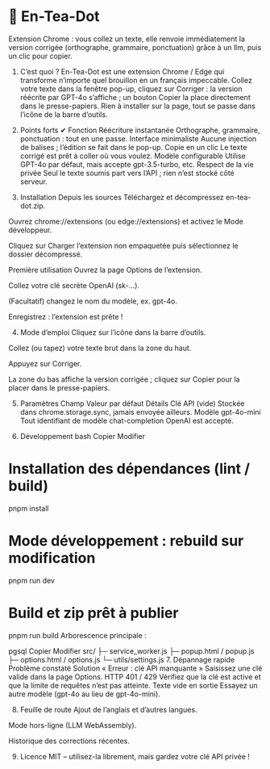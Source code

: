 # 🍵 En-Tea-Dot
Extension Chrome : vous collez un texte, elle renvoie immédiatement la version corrigée (orthographe, grammaire, ponctuation) grâce à un llm, puis un clic pour copier.
1. C’est quoi ?
En-Tea-Dot est une extension Chrome / Edge qui transforme n’importe quel brouillon en un français impeccable.
Collez votre texte dans la fenêtre pop-up, cliquez sur Corriger : la version réécrite par GPT-4o s’affiche ; un bouton Copier la place directement dans le presse-papiers. Rien à installer sur la page, tout se passe dans l’icône de la barre d’outils.

2. Points forts
✔︎	Fonction
Réécriture instantanée	Orthographe, grammaire, ponctuation : tout en une passe.
Interface minimaliste	Aucune injection de balises ; l’édition se fait dans le pop-up.
Copie en un clic	Le texte corrigé est prêt à coller où vous voulez.
Modèle configurable	Utilise GPT-4o par défaut, mais accepte gpt-3.5-turbo, etc.
Respect de la vie privée	Seul le texte soumis part vers l’API ; rien n’est stocké côté serveur.

3. Installation
Depuis les sources
Téléchargez et décompressez en-tea-dot.zip.

Ouvrez chrome://extensions (ou edge://extensions) et activez le Mode développeur.

Cliquez sur Charger l’extension non empaquetée puis sélectionnez le dossier décompressé.

Première utilisation
Ouvrez la page Options de l’extension.

Collez votre clé secrète OpenAI (sk-…).

(Facultatif) changez le nom du modèle, ex. gpt-4o.

Enregistrez : l’extension est prête !

4. Mode d’emploi
Cliquez sur l’icône  dans la barre d’outils.

Collez (ou tapez) votre texte brut dans la zone du haut.

Appuyez sur Corriger.

La zone du bas affiche la version corrigée ; cliquez sur Copier pour la placer dans le presse-papiers.

5. Paramètres
Champ	Valeur par défaut	Détails
Clé API	(vide)	Stockée dans chrome.storage.sync, jamais envoyée ailleurs.
Modèle	gpt-4o-mini	Tout identifiant de modèle chat-completion OpenAI est accepté.

6. Développement
bash
Copier
Modifier
# Installation des dépendances (lint / build)
pnpm install

# Mode développement : rebuild sur modification
pnpm run dev

# Build et zip prêt à publier
pnpm run build
Arborescence principale :

pgsql
Copier
Modifier
src/
 ├─ service_worker.js
 ├─ popup.html / popup.js
 ├─ options.html / options.js
 └─ utils/settings.js
7. Dépannage rapide
Problème constaté	Solution
« Erreur : clé API manquante »	Saisissez une clé valide dans la page Options.
HTTP 401 / 429	Vérifiez que la clé est active et que la limite de requêtes n’est pas atteinte.
Texte vide en sortie	Essayez un autre modèle (gpt-4o au lieu de gpt-4o-mini).

8. Feuille de route
Ajout de l’anglais et d’autres langues.

Mode hors-ligne (LLM WebAssembly).

Historique des corrections récentes.

9. Licence
MIT – utilisez-la librement, mais gardez votre clé API privée !
